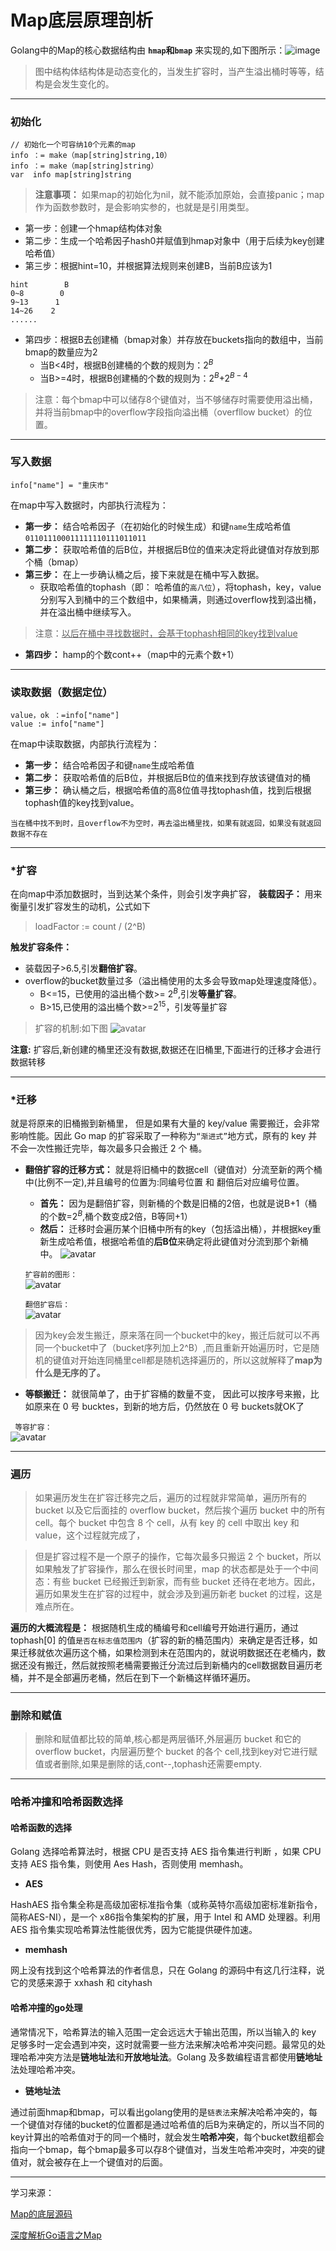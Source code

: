 # Map底层原理剖析
Golang中的Map的核心数据结构由 **`hmap`和`bmap`** 来实现的,如下图所示：![image](https://raw.githubusercontent.com/NengNgg/go-/master/map_picture/map1.PNG)


>图中结构体结构体是动态变化的，当发生扩容时，当产生溢出桶时等等，结构是会发生变化的。

* * *
### 初始化
```
// 初始化一个可容纳10个元素的map
info ：= make（map[string]string,10）
info ：= make（map[string]string）
var  info map[string]string
```
>**注意事项：** 如果map的初始化为nil，就不能添加原始，会直接panic；map作为函数参数时，是会影响实参的，也就是是引用类型。


* 第一步：创建一个hmap结构体对象
* 第二步：生成一个哈希因子hash0并赋值到hmap对象中（用于后续为key创建哈希值）
* 第三步：根据hint=10，并根据算法规则来创建B，当前B应该为1
```
hint        B
0~8        0
9~13      1
14~26    2
......
```

+ 第四步：根据B去创建桶（bmap对象）并存放在buckets指向的数组中，当前bmap的数量应为2
    + 当B<4时，根据B创建桶的个数的规则为：$2^{B}$
    + 当B>=4时，根据B创建桶的个数的规则为：$2^{B}$+$2^{B-4}$
> 注意：每个bmap中可以储存8个键值对，当不够储存时需要使用溢出桶，并将当前bmap中的overflow字段指向溢出桶（overfllow bucket）的位置。

* * *

### 写入数据
```
info["name"] = "重庆市"
```
在map中写入数据时，内部执行流程为：

* **第一步：** 结合哈希因子（在初始化的时候生成）和键`name`生成哈希值 `011011100011111110111011011`
* **第二步：** 获取哈希值的后B位，并根据后B位的值来决定将此键值对存放到那个桶（bmap）
* **第三步：** 在上一步确认桶之后，接下来就是在桶中写入数据。
    *   获取哈希值的tophash（即： 哈希值的`高八位`），将tophash，key，value分别写入到桶中的三个数组中，如果桶满，则通过overflow找到溢出桶，并在溢出桶中继续写入。
>注意：<u>以后在桶中寻找数据时，会基于tophash相同的key找到value</u>

*  **第四步：** hamp的个数cont++（map中的元素个数+1）

***
### 读取数据（数据定位）
```
value，ok ：=info["name"]
value := info["name"]
```
在map中读取数据，内部执行流程为：

* **第一步：** 结合哈希因子和键`name`生成哈希值
* **第二步：** 获取哈希值的后B位，并根据后B位的值来找到存放该键值对的桶
* **第三步：** 确认桶之后，根据哈希值的高8位值寻找tophash值，找到后根据tophash值的key找到value。
```
当在桶中找不到时，且overflow不为空时，再去溢出桶里找，如果有就返回，如果没有就返回数据不存在
```

* * *


### *扩容
在向map中添加数据时，当到达某个条件，则会引发字典扩容，
**装载因子：** 用来衡量引发扩容发生的动机，公式如下
>loadFactor := count / (2^B)

**触发扩容条件：**

* 装载因子>6.5,引发**翻倍扩容**。
* overflow的bucket数量过多（溢出桶使用的太多会导致map处理速度降低）。
    * B<=15，已使用的溢出桶个数>= $2^{B}$,引发**等量扩容**。
    * B>15,已使用的溢出桶个数>=$2^{15}$，引发等量扩容

>扩容的机制:如下图
![avatar](https://raw.githubusercontent.com/NengNgg/go-/master/map_picture/map2.PNG)

**注意:** 扩容后,新创建的桶里还没有数据,数据还在旧桶里,下面进行的迁移才会进行数据转移

* * *


### *迁移
就是将原来的旧桶搬到新桶里， 但是如果有大量的 key/value 需要搬迁，会非常影响性能。因此 Go map 的扩容采取了一种称为`“渐进式”`地方式，原有的 key 并不会一次性搬迁完毕，每次最多只会搬迁 2 个 桶。

* **翻倍扩容的迁移方式：** 就是将旧桶中的数据cell（键值对）分流至新的两个桶中(比例不一定),并且编号的位置为:同编号位置 和 翻倍后对应编号位置。
    *  **首先：** 因为是翻倍扩容，则新桶的个数是旧桶的2倍，也就是说B+1（桶的个数=$2^{B}$,桶个数变成2倍，B等同+1）
    *  **然后：** 迁移时会遍历某个旧桶中所有的key（包括溢出桶），并根据key重新生成哈希值，根据哈希值的**后B位**来确定将此键值对分流到那个新桶中。
       ![avatar](https://raw.githubusercontent.com/NengNgg/go-/master/map_picture/map3.PNG)

  `扩容前的图形：`   
  ![avatar](https://raw.githubusercontent.com/NengNgg/go-/master/map_picture/map4.PNG)   
  
  `翻倍扩容后：`   
  ![avatar](https://raw.githubusercontent.com/NengNgg/go-/master/map_picture/map5.PNG)

>因为key会发生搬迁，原来落在同一个bucket中的key，搬迁后就可以不再同一个bucket中了（bucket序列加上2^B）,而且重新开始遍历时，它是随机的键值对开始连同桶里cell都是随机选择遍历的，所以这就解释了**map为什么是无序的了。**
* **等额搬迁：** 就很简单了，由于扩容桶的数量不变，
  因此可以按序号来搬，比如原来在 0 号 bucktes，到新的地方后，仍然放在 0 号 buckets就OK了   
  
` 等容扩容：`  
![avatar](https://raw.githubusercontent.com/NengNgg/go-/master/map_picture/map6.PNG)

* * *


###   遍历
>如果遍历发生在扩容迁移完之后，遍历的过程就非常简单，遍历所有的 bucket 以及它后面挂的 overflow bucket，然后挨个遍历 bucket 中的所有 cell。每个 bucket 中包含 8 个 cell，从有 key 的 cell 中取出 key 和 value，这个过程就完成了，

>但是扩容过程不是一个原子的操作，它每次最多只搬运 2 个 bucket，所以如果触发了扩容操作，那么在很长时间里，map 的状态都是处于一个中间态：有些 bucket 已经搬迁到新家，而有些 bucket 还待在老地方。因此，遍历如果发生在扩容的过程中，就会涉及到遍历新老 bucket 的过程，这是难点所在。

**遍历的大概流程是：** 根据随机生成的桶编号和cell编号开始进行遍历，通过tophash[0] 的值`是否在标志值范围内`（扩容的新的桶范围内）来确定是否迁移，如果迁移就依次遍历这个桶，如果检测到未在范围内的，就说明数据还在老桶内，数据还没有搬迁，然后就按照老桶需要搬迁分流过后到新桶内的cell数据数目遍历老桶，并不是全部遍历老桶，然后在到下一个新桶这样循环遍历。

* * *


### 删除和赋值
>删除和赋值都比较的简单,核心都是两层循环,外层遍历 bucket 和它的 overflow bucket，内层遍历整个 bucket 的各个 cell,找到key对它进行赋值或者删除,如果是删除的话,cont--,tophash还需要empty.

 ***
### 哈希冲撞和哈希函数选择

#### 哈希函数的选择
Golang 选择哈希算法时，根据 CPU 是否支持 AES 指令集进行判断 ，如果 CPU 支持 AES 指令集，则使用 Aes Hash，否则使用 memhash。

  * **AES**

HashAES 指令集全称是高级加密标准指令集（或称英特尔高级加密标准新指令，简称AES-NI），是一个 x86指令集架构的扩展，用于 Intel 和 AMD 处理器。利用 AES 指令集实现哈希算法性能很优秀，因为它能提供硬件加速。


  * **memhash**

网上没有找到这个哈希算法的作者信息，只在 Golang 的源码中有这几行注释，说它的灵感来源于 xxhash 和 cityhash

####  哈希冲撞的go处理

通常情况下，哈希算法的输入范围一定会远远大于输出范围，所以当输入的 key 足够多时一定会遇到冲突，这时就需要一些方法来解决哈希冲突问题。最常见的处理哈希冲突方法是**链地址法**和**开放地址法**。Golang 及多数编程语言都使用**链地址**法处理哈希冲突。   

  * **链地址法**   

通过前面hmap和bmap，可以看出golang使用的是`链表法`来解决哈希冲突的，每一个键值对存储的bucket的位置都是通过哈希值的后B为来确定的，所以当不同的key计算出的哈希值对于的同一个桶时，就会发生**哈希冲突**，每个bucket数组都会指向一个bmap，每个bmap最多可以存8个键值对，当发生哈希冲突时，冲突的键值对，就会被存在上一个键值对的后面。
***


学习来源：   

[Map的底层源码](https://www.bilibili.com/video/BV1Nr4y1w7aa?p=14&t=665)   

[深度解析Go语言之Map](https://www.sohu.com/a/316226634_99930294)
    
